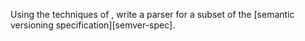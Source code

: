 Using the techniques of <xref key="regex-parser"></xref>,
write a parser for a subset of the [semantic versioning specification][semver-spec].
